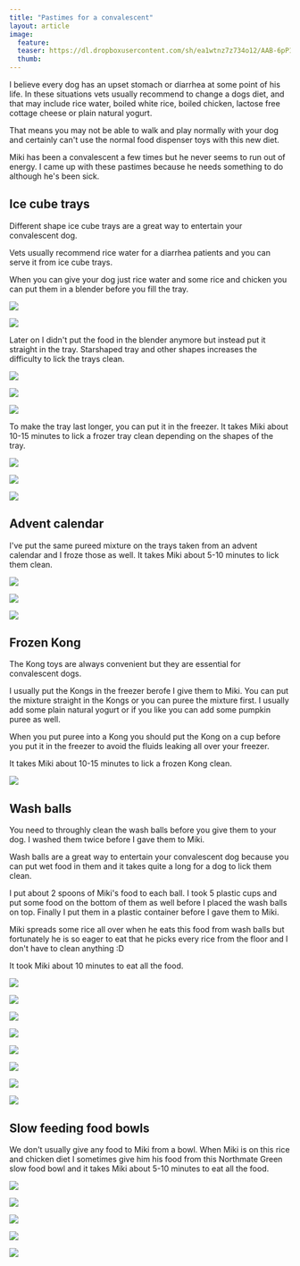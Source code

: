 ```yaml
---
title: "Pastimes for a convalescent"
layout: article
image:
  feature:
  teaser: https://dl.dropboxusercontent.com/sh/ea1wtnz7z734o12/AAB-6pP1HfXaMVsrHW8Pbimsa/aktivointi/ajanvietetta-toipilaalle/DS37405-245px.jpg
  thumb:
---
```


I believe every dog has an upset stomach or diarrhea at some point of his life. In these situations vets usually recommend to change a dogs diet, and that may include rice water, boiled white rice, boiled chicken, lactose free cottage cheese or plain natural yogurt.

That means you may not be able to walk and play normally with your dog and certainly can't use the normal food dispenser toys with this new diet.

Miki has been a convalescent a few times but he never seems to run out of energy. I came up with these pastimes because he needs something to do although he's been sick.

## Ice cube trays

Different shape ice cube trays are a great way to entertain your convalescent dog.

Vets usually recommend rice water for a diarrhea patients and you can serve it from ice cube trays.

When you can give your dog just rice water and some rice and chicken you can put them in a blender before you fill the tray.

[![](https://dl.dropboxusercontent.com/sh/ea1wtnz7z734o12/AABNiPAhL-7dVQYk68F6f-6Ma/aktivointi/ajanvietetta-toipilaalle/IMG_20151213_183733-800px.jpg)](https://dl.dropboxusercontent.com/sh/ea1wtnz7z734o12/AAD775tcs2Ieb480Et8QuxrDa/aktivointi/ajanvietetta-toipilaalle/IMG_20151213_183733.jpg)

[![](https://dl.dropboxusercontent.com/sh/ea1wtnz7z734o12/AADyjqggmccKNqjafD8pIQ_8a/aktivointi/ajanvietetta-toipilaalle/IMG_20151213_183756-800px.jpg)](https://dl.dropboxusercontent.com/sh/ea1wtnz7z734o12/AAB7rPifxACH-W6WB1oCq6iUa/aktivointi/ajanvietetta-toipilaalle/IMG_20151213_183756.jpg)

Later on I didn't put the food in the blender anymore but instead put it straight in the tray. Starshaped tray and other shapes increases the difficulty to lick the trays clean.

[![](https://dl.dropboxusercontent.com/sh/ea1wtnz7z734o12/AACtWoeP2ZurQp8LUbT0kc5ia/aktivointi/ajanvietetta-toipilaalle/DS10526-800px.jpg)](https://dl.dropboxusercontent.com/sh/ea1wtnz7z734o12/AADBGN6VM2MQGE-ydDj8q8H1a/aktivointi/ajanvietetta-toipilaalle/DS10526.jpg)

[![](https://dl.dropboxusercontent.com/sh/ea1wtnz7z734o12/AADqiKl6FhFKCNczyNL3Mk39a/aktivointi/ajanvietetta-toipilaalle/DS10540-800px.jpg)](https://dl.dropboxusercontent.com/sh/ea1wtnz7z734o12/AABzlfrNvqOxEMjhILhnwEvia/aktivointi/ajanvietetta-toipilaalle/DS10540.jpg)

[![](https://dl.dropboxusercontent.com/sh/ea1wtnz7z734o12/AADd_qsIahOSbVuvlMG-_Xfia/aktivointi/ajanvietetta-toipilaalle/DS10565-800px.jpg)](https://dl.dropboxusercontent.com/sh/ea1wtnz7z734o12/AAAj_78qc9MEFBpoeoZlkBKLa/aktivointi/ajanvietetta-toipilaalle/DS10565.jpg)

To make the tray last longer, you can put it in the freezer. It takes Miki about 10-15 minutes to lick a frozer tray clean depending on the shapes of the tray.

[![](https://dl.dropboxusercontent.com/sh/ea1wtnz7z734o12/AAAVRFIup5GpBOcM1RxP4oUqa/aktivointi/ajanvietetta-toipilaalle/DS37158-800px.jpg)](https://dl.dropboxusercontent.com/sh/ea1wtnz7z734o12/AADmiPQD1kXR7sTkljSy2jdra/aktivointi/ajanvietetta-toipilaalle/DS37158.jpg)

[![](https://dl.dropboxusercontent.com/sh/ea1wtnz7z734o12/AACNv_icDINBKmHcO1N_xCg3a/aktivointi/ajanvietetta-toipilaalle/DS37166-800px.jpg)](https://dl.dropboxusercontent.com/sh/ea1wtnz7z734o12/AADeH-M7DXXMQHcRiJioAQYca/aktivointi/ajanvietetta-toipilaalle/DS37166.jpg)

[![](https://dl.dropboxusercontent.com/sh/ea1wtnz7z734o12/AAByA9RnCKjEOlrcOaKCw_nta/aktivointi/ajanvietetta-toipilaalle/DS37187-800px.jpg)](https://dl.dropboxusercontent.com/sh/ea1wtnz7z734o12/AABHipO11NXPfMt__OGeoqNga/aktivointi/ajanvietetta-toipilaalle/DS37187.jpg)

## Advent calendar

I've put the same pureed mixture on the trays taken from an advent calendar and I froze those as well. It takes Miki about 5-10 minutes to lick them clean.

[![](https://dl.dropboxusercontent.com/sh/ea1wtnz7z734o12/AADehdSQG3wLABn9Z_7_8vyda/aktivointi/ajanvietetta-toipilaalle/DS37106-800px.jpg)](https://dl.dropboxusercontent.com/sh/ea1wtnz7z734o12/AAC0lvyjEonfA3nRVqrtzxvQa/aktivointi/ajanvietetta-toipilaalle/DS37106.jpg)

[![](https://dl.dropboxusercontent.com/sh/ea1wtnz7z734o12/AAADeuVQWxEWfl6W3SXtvibWa/aktivointi/ajanvietetta-toipilaalle/DS37110-800px.jpg)](https://dl.dropboxusercontent.com/sh/ea1wtnz7z734o12/AADP3IlCbZ1gztNklp2SPekua/aktivointi/ajanvietetta-toipilaalle/DS37110.jpg)

[![](https://dl.dropboxusercontent.com/sh/ea1wtnz7z734o12/AADBmFPkXvM4E7sffislltQua/aktivointi/ajanvietetta-toipilaalle/DS37140-800px.jpg)](https://dl.dropboxusercontent.com/sh/ea1wtnz7z734o12/AAAbvEE6rjBb0iKauGkPEB2Va/aktivointi/ajanvietetta-toipilaalle/DS37140.jpg)

## Frozen Kong

The Kong toys are always convenient but they are essential for convalescent dogs.

I usually put the Kongs in the freezer berofe I give them to Miki. You can put the mixture straight in the Kongs or you can puree the mixture first. I usually add some plain natural yogurt or if you like you can add some pumpkin puree as well.

When you put puree into a Kong you should put the Kong on a cup before you put it in the freezer to avoid the fluids leaking all over your freezer.

It takes Miki about 10-15 minutes to lick a frozen Kong clean.

[![](https://dl.dropboxusercontent.com/sh/ea1wtnz7z734o12/AADyyO6r4MUHevIgmo-UMuUGa/aktivointi/ajanvietetta-toipilaalle/DS37157-800px.jpg)](https://dl.dropboxusercontent.com/sh/ea1wtnz7z734o12/AAAWFlw8Nip66x1QLgV4S5l8a/aktivointi/ajanvietetta-toipilaalle/DS37157.jpg)

## Wash balls

You need to throughly clean the wash balls before you give them to your dog. I washed them twice before I gave them to Miki.

Wash balls are a great way to entertain your convalescent dog because you can put wet food in them and it takes quite a long for a dog to lick them clean.

I put about 2 spoons of Miki's food to each ball. I took 5 plastic cups and put some food on the bottom of them as well before I placed the wash balls on top. Finally I put them in a plastic container before I gave them to Miki.

Miki spreads some rice all over when he eats this food from wash balls but fortunately he is so eager to eat that he picks every rice from the floor and I don't have to clean anything :D

It took Miki about 10 minutes to eat all the food.

[![](https://dl.dropboxusercontent.com/sh/ea1wtnz7z734o12/AADEt-3_bRIw8ivfaYQVuZQ2a/aktivointi/ajanvietetta-toipilaalle/DS37385-800px.jpg)](https://dl.dropboxusercontent.com/sh/ea1wtnz7z734o12/AABHqAcTk9Oiv0XKYh3RrtLba/aktivointi/ajanvietetta-toipilaalle/DS37385.jpg)

[![](https://dl.dropboxusercontent.com/sh/ea1wtnz7z734o12/AABReC5QgqfDKrhCWCDPnCwwa/aktivointi/ajanvietetta-toipilaalle/DS37405-800px.jpg)](https://dl.dropboxusercontent.com/sh/ea1wtnz7z734o12/AABvTosj0fCueo-upu0OenbLa/aktivointi/ajanvietetta-toipilaalle/DS37405.jpg)

[![](https://dl.dropboxusercontent.com/sh/ea1wtnz7z734o12/AAD8a3Ldt3la-szbdh_zNjQpa/aktivointi/ajanvietetta-toipilaalle/DS37440-800px.jpg)](https://dl.dropboxusercontent.com/sh/ea1wtnz7z734o12/AAAt7hNRNIf_ElQDIFBymCmFa/aktivointi/ajanvietetta-toipilaalle/DS37440.JPG)

[![](https://dl.dropboxusercontent.com/sh/ea1wtnz7z734o12/AAD88JxqrCg01vS9aUHOOaYla/aktivointi/ajanvietetta-toipilaalle/DS37475-800px.jpg)](https://dl.dropboxusercontent.com/sh/ea1wtnz7z734o12/AACAT3B2MnNrRMvMcm3QKb-Wa/aktivointi/ajanvietetta-toipilaalle/DS37475.jpg)

[![](https://dl.dropboxusercontent.com/sh/ea1wtnz7z734o12/AACn1yHL3rXkBuCP9DUxFN5na/aktivointi/ajanvietetta-toipilaalle/DS37481-800px.jpg)](https://dl.dropboxusercontent.com/sh/ea1wtnz7z734o12/AAA4zmix2IaAYBjHJ2-Nlfo7a/aktivointi/ajanvietetta-toipilaalle/DS37481.jpg)

[![](https://dl.dropboxusercontent.com/sh/ea1wtnz7z734o12/AACjRqmZ0Dzq5A-1SaN50EQLa/aktivointi/ajanvietetta-toipilaalle/DS37520-800px.jpg)](https://dl.dropboxusercontent.com/sh/ea1wtnz7z734o12/AAD-NJHtXUmqUnj9WYtbXnFia/aktivointi/ajanvietetta-toipilaalle/DS37520.jpg)

[![](https://dl.dropboxusercontent.com/sh/ea1wtnz7z734o12/AAAF8a9OahtMDbeoDtu6jYe1a/aktivointi/ajanvietetta-toipilaalle/DS37536-800px.jpg)](https://dl.dropboxusercontent.com/sh/ea1wtnz7z734o12/AAA0eMMRrf3847kmNAUtdV34a/aktivointi/ajanvietetta-toipilaalle/DS37536.jpg)

[![](https://dl.dropboxusercontent.com/sh/ea1wtnz7z734o12/AAB-HAaOchB_7twOLNq-I2Z4a/aktivointi/ajanvietetta-toipilaalle/DS37551-800px.jpg)](https://dl.dropboxusercontent.com/sh/ea1wtnz7z734o12/AABjN0qAtIPfGePtnLAl6-NZa/aktivointi/ajanvietetta-toipilaalle/DS37551.jpg)

## Slow feeding food bowls

We don't usually give any food to Miki from a bowl. When Miki is on this rice and chicken diet I sometimes give him his food from this Northmate Green slow food bowl and it takes Miki about 5-10 minutes to eat all the food.

[![](https://dl.dropboxusercontent.com/sh/ea1wtnz7z734o12/AACulLBzZCRfjKfE35cZwdKZa/aktivointilelut/muut/DS37557-800px.jpg)](https://dl.dropboxusercontent.com/sh/ea1wtnz7z734o12/AADXb_idLFoOXndaVj7HY_QXa/aktivointilelut/muut/DS37557.jpg)

[![](https://dl.dropboxusercontent.com/sh/ea1wtnz7z734o12/AACIgG2aAvjBrbA9c9bq6D6Ua/aktivointilelut/muut/DS37568-800px.jpg)](https://dl.dropboxusercontent.com/sh/ea1wtnz7z734o12/AADTt3yL2XxP9KIzSQYQjHpba/aktivointilelut/muut/DS37568.jpg)

[![](https://dl.dropboxusercontent.com/sh/ea1wtnz7z734o12/AADgaGOuJNW3POP1QoHoNiSOa/aktivointilelut/muut/DS37579-800px.jpg)](https://dl.dropboxusercontent.com/sh/ea1wtnz7z734o12/AACgYJNTJfoz2TqoJ01DpbFba/aktivointilelut/muut/DS37579.jpg)

[![](https://dl.dropboxusercontent.com/sh/ea1wtnz7z734o12/AACZjI0VfQ6KmXzlM9-_r2rCa/aktivointilelut/muut/DS37600-800px.jpg)](https://dl.dropboxusercontent.com/sh/ea1wtnz7z734o12/AAAwxeB6UQr-0nHtrb41fmbma/aktivointilelut/muut/DS37600.jpg)

[![](https://dl.dropboxusercontent.com/sh/ea1wtnz7z734o12/AABagYJQlrUU-yNRBZgBClrZa/aktivointilelut/muut/DS37606-800px.jpg)](https://dl.dropboxusercontent.com/sh/ea1wtnz7z734o12/AAD3mSK_E56s2ZSYB_Fhy1RIa/aktivointilelut/muut/DS37606.jpg)
